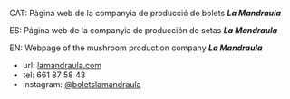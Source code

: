 CAT: Pàgina web de la companyia de producció de bolets ***La Mandraula***

ES: Página web de la companyia de producción de setas ***La Mandraula***

EN: Webpage of the mushroom production company ***La Mandraula***

- url: [lamandraula.com](https://www.boletslamandraula.com/)
- tel: 661 87 58 43
- instagram: [@boletslamandraula](https://www.instagram.com/boletslamandraula/)